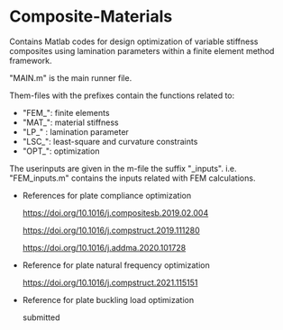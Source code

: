 # Composite-Materials
Contains Matlab codes for design optimization of variable stiffness composites using lamination parameters within a finite element method framework.

"MAIN.m" is the main runner file.

Them-files with the prefixes contain the functions related to:
- "FEM_": finite elements
- "MAT_": material stiffness
- "LP_" : lamination parameter
- "LSC_": least-square and curvature constraints
- "OPT_": optimization

The userinputs are given in the m-file the suffix "_inputs". 
i.e. "FEM_inputs.m" contains the inputs related with FEM calculations.

- References for plate compliance optimization

    https://doi.org/10.1016/j.compositesb.2019.02.004

    https://doi.org/10.1016/j.compstruct.2019.111280

    https://doi.org/10.1016/j.addma.2020.101728


- Reference for plate natural frequency optimization

    https://doi.org/10.1016/j.compstruct.2021.115151


- Reference for plate buckling load optimization

    submitted
